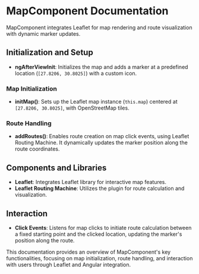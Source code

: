# MapComponent Documentation

MapComponent integrates Leaflet for map rendering and route visualization with dynamic marker updates.

## Initialization and Setup

- **ngAfterViewInit**: Initializes the map and adds a marker at a predefined location (`[27.8206, 30.8025]`) with a custom icon.

### Map Initialization

- **initMap()**: Sets up the Leaflet map instance (`this.map`) centered at `[27.8206, 30.8025]`, with OpenStreetMap tiles.

### Route Handling

- **addRoutes()**: Enables route creation on map click events, using Leaflet Routing Machine. It dynamically updates the marker position along the route coordinates.

## Components and Libraries

- **Leaflet**: Integrates Leaflet library for interactive map features.
- **Leaflet Routing Machine**: Utilizes the plugin for route calculation and visualization.

## Interaction

- **Click Events**: Listens for map clicks to initiate route calculation between a fixed starting point and the clicked location, updating the marker's position along the route.

This documentation provides an overview of MapComponent's key functionalities, focusing on map initialization, route handling, and interaction with users through Leaflet and Angular integration.
